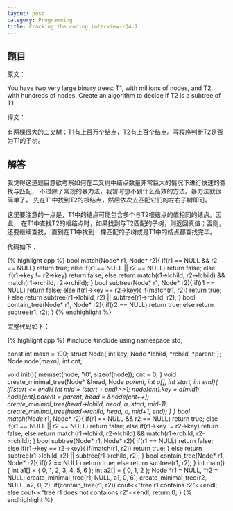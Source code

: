 ```yaml
---
layout: post
category: Programming
title: Cracking the coding interview--Q4.7
---
```


## 题目

原文：

You have two very large binary trees: T1, with millions of nodes, 
and T2, with hundreds of nodes. Create an algorithm to decide if 
T2 is a subtree of T1

译文：

有两棵很大的二叉树：T1有上百万个结点，T2有上百个结点。写程序判断T2是否为T1的子树。

## 解答

我觉得这道题目意欲考察如何在二叉树中结点数量非常巨大的情况下进行快速的查找与匹配，
不过除了常规的暴力法，我暂时想不到什么高效的方法。暴力法就很简单了，
先在T1中找到T2的根结点，然后依次去匹配它们的左右子树即可。

这里要注意的一点是，T1中的结点可能包含多个与T2根结点的值相同的结点。因此，
在T1中查找T2的根结点时，如果找到与T2匹配的子树，则返回真值；否则，还要继续查找，
直到在T1中找到一棵匹配的子树或是T1中的结点都查找完毕。

代码如下：

{% highlight cpp %}
bool match(Node* r1, Node* r2){
    if(r1 == NULL && r2 == NULL) return true;
    else if(r1 == NULL || r2 == NULL) return false;
    else if(r1->key != r2->key) return false;
    else return match(r1->lchild, r2->lchild) && match(r1->rchild, r2->rchild);
}
bool subtree(Node* r1, Node* r2){
    if(r1 == NULL) return false;
    else if(r1->key == r2->key){
        if(match(r1, r2)) return true;
    }
    else return subtree(r1->lchild, r2) || subtree(r1->rchild, r2);
}
bool contain_tree(Node* r1, Node* r2){
    if(r2 == NULL) return true;
    else return subtree(r1, r2);
}
{% endhighlight %}

完整代码如下：

{% highlight cpp %}
#include <iostream>
#include <cstring>
using namespace std;

const int maxn = 100;
struct Node{
    int key;
    Node *lchild, *rchild, *parent;
};
Node node[maxn];
int cnt;

void init(){
    memset(node, '\0', sizeof(node));
    cnt = 0;
}
void create_minimal_tree(Node* &head, Node *parent, int a[], int start, int end){
    if(start <= end){
        int mid = (start + end)>>1;
        node[cnt].key = a[mid];
        node[cnt].parent = parent;
        head = &node[cnt++];
        create_minimal_tree(head->lchild, head, a, start, mid-1);
        create_minimal_tree(head->rchild, head, a, mid+1, end);
    }
}
bool match(Node* r1, Node* r2){
    if(r1 == NULL && r2 == NULL) return true;
    else if(r1 == NULL || r2 == NULL) return false;
    else if(r1->key != r2->key) return false;
    else return match(r1->lchild, r2->lchild) && match(r1->rchild, r2->rchild);
}
bool subtree(Node* r1, Node* r2){
    if(r1 == NULL) return false;
    else if(r1->key == r2->key){
        if(match(r1, r2)) return true;
    }
    else return subtree(r1->lchild, r2) || subtree(r1->rchild, r2);
}
bool contain_tree(Node* r1, Node* r2){
    if(r2 == NULL) return true;
    else return subtree(r1, r2);
}
int main(){
    int a1[] = {
        0, 1, 2, 3, 4, 5, 6
    };
    int a2[] = {
        0, 1, 2
    };
    Node *r1 = NULL, *r2 = NULL;
    create_minimal_tree(r1, NULL, a1, 0, 6);
    create_minimal_tree(r2, NULL, a2, 0, 2);
    if(contain_tree(r1, r2))
        cout<<"tree r1 contains r2"<<endl;
    else cout<<"tree r1 does not contaions r2"<<endl;
    return 0;
}
{% endhighlight %}
